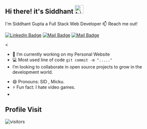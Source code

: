 ## Hi there! it's Siddhant <img src="https://user-images.githubusercontent.com/1303154/88677602-1635ba80-d120-11ea-84d8-d263ba5fc3c0.gif" width="28px" alt="hi">

I'm Siddhant Gupta a Full Stack Web Developer
:mailbox: Reach me out!

[![Linkedin Badge](https://img.shields.io/badge/-SiddhantGupta-0e76a8?style=flat&labelColor=0e76a8&logo=linkedin&logoColor=white)](https://www.linkedin.com/in/siddhant-gupta-9826a71a7/) [![Mail Badge](https://img.shields.io/badge/-@micku-e84393?style=flat&labelColor=e84393&logo=instagram&logoColor=white)](https://www.instagram.com/_.micku21._) [![Mail Badge](https://img.shields.io/badge/-siddhant.11901864@lpu.in-c0392b?style=flat&labelColor=c0392b&logo=gmail&logoColor=white)](mailto:siddhant.11901864@lpu.in)

<!-- TODO: Add last video link -->

<

- 🔭 I’m currently working on my Personal Website
- :computer: Most used line of code `git commit -m "....."`
- I’m looking to collaborate in open source projects to grow in the development world.
<!-- - 📫 How to reach me: guptasiddhant214@gmail.com. -->
- 😄 Pronouns: SID , Micku.
- ⚡ Fun fact: I hate video games.
- 
## Profile Visit

![visitors](https://visitor-badge.glitch.me/badge?page_id=guptaSiddhant-JS.guptaSiddhant_JS)
